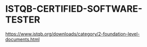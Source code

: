 # ISTQB-CERTIFIED-SOFTWARE-TESTER
https://www.istqb.org/downloads/category/2-foundation-level-documents.html

